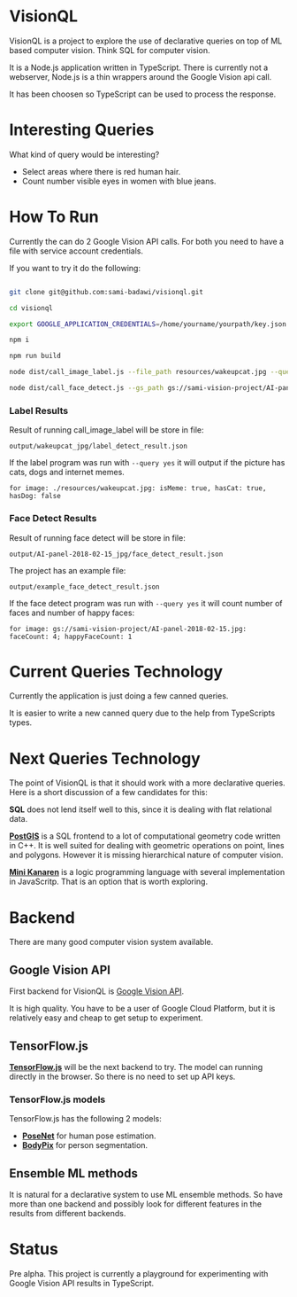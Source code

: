 # VisionQL #

VisionQL is a project to explore the use of declarative queries on top of ML based computer vision. Think SQL for computer vision. 

It is a Node.js application written in TypeScript. 
There is currently not a webserver, Node.js is a thin wrappers around the Google Vision api call. 

It has been choosen so TypeScript can be used to process the response.

# Interesting Queries #

What kind of query would be interesting?

* Select areas where there is red human hair.
* Count number visible eyes in women with blue jeans.



# How To Run #

Currently the can do 2 Google Vision API calls. For both you need to have a file with service account credentials.

If you want to try it do the following:

``` bash

git clone git@github.com:sami-badawi/visionql.git

cd visionql

export GOOGLE_APPLICATION_CREDENTIALS=/home/yourname/yourpath/key.json 

npm i

npm run build

node dist/call_image_label.js --file_path resources/wakeupcat.jpg --query yes

node dist/call_face_detect.js --gs_path gs://sami-vision-project/AI-panel-2018-02-15.jpg --query yes

```

### Label Results ###

Result of running call_image_label will be store in file:

`output/wakeupcat_jpg/label_detect_result.json`

If the label program was run with `--query yes` it will output if the picture has cats, dogs and internet memes.

```
for image: ./resources/wakeupcat.jpg: isMeme: true, hasCat: true, hasDog: false
```

### Face Detect Results ###

Result of running face detect will be store in file:

`output/AI-panel-2018-02-15_jpg/face_detect_result.json`

The project has an example file:

`output/example_face_detect_result.json`

If the face detect program was run with `--query yes` it will count number of faces and number of happy faces:

```
for image: gs://sami-vision-project/AI-panel-2018-02-15.jpg: faceCount: 4; happyFaceCount: 1
```

# Current Queries Technology #

Currently the application is just doing a few canned queries.

It is easier to write a new canned query due to the help from TypeScripts types.

# Next Queries Technology #

The point of VisionQL is that it should work with a more declarative queries.
Here is a short discussion of a few candidates for this:

**SQL** does not lend itself well to this, since it is dealing with flat relational data.

[**PostGIS**](https://postgis.net) is a SQL frontend to a lot of computational geometry code written in C++. It is well suited for dealing with geometric operations on point, lines and polygons. However it is missing hierarchical nature of computer vision.

[**Mini Kanaren**](https://en.wikipedia.org/wiki/MiniKanren) is a logic programming language with several implementation in JavaScritp. That is an option that is worth exploring.


# Backend #

There are many good computer vision system available.

## Google Vision API ##

First backend for VisionQL is [Google Vision API](https://cloud.google.com/vision/).

It is high quality. You have to be a user of Google Cloud Platform, but it is relatively easy and cheap to get setup to experiment.

## TensorFlow.js ##

[**TensorFlow.js**](https://js.tensorflow.org/) will be the next backend to try. The model can running directly in the browser. So there is no need to set up API keys.


### TensorFlow.js models ###

TensorFlow.js has the following 2 models:

* [**PoseNet**](https://medium.com/tensorflow/real-time-human-pose-estimation-in-the-browser-with-tensorflow-js-7dd0bc881cd5) for human pose estimation.
* [**BodyPix**](https://github.com/tensorflow/tfjs-models/tree/master/body-pix) for person segmentation.


## Ensemble ML methods ##

It is natural for a declarative system to use ML ensemble methods. So have more than one backend and possibly look for different features in the results from different backends.


# Status #

Pre alpha.
This project is currently a playground for experimenting with Google Vision API results in TypeScript.


